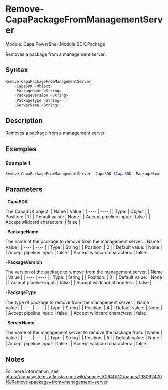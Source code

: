 # Remove-CapaPackageFromManagementServer
Module: Capa.PowerShell.Module.SDK.Package

Removes a package from a management server.

## Syntax

```powershell
Remove-CapaPackageFromManagementServer
	-CapaSDK <Object>
	-PackageName <String>
	-PackageVersion <String>
	-PackageType <String>
	-ServerName <String>
```

## Description

Removes a package from a management server.

## Examples

### Example 1
```powershell
Remove-CapaPackageFromManagementServer -CapaSDK $CapaSDK -PackageName 'Winrar' -PackageVersion '5.50' -PackageType 'Computer' -ServerName 'MyServer'
```
    

## Parameters

-**CapaSDK**

The CapaSDK object.
| Name | Value |
| ---- | ---- |
| Type: | Object |
| Position: | 1 | 
| Default value: | None | 
| Accept pipeline input: | false | 
| Accept wildcard characters: | false | 

-**PackageName**

The name of the package to remove from the management server.
| Name | Value |
| ---- | ---- |
| Type: | String |
| Position: | 2 | 
| Default value: | None | 
| Accept pipeline input: | false | 
| Accept wildcard characters: | false | 

-**PackageVersion**

The version of the package to remove from the management server.
| Name | Value |
| ---- | ---- |
| Type: | String |
| Position: | 3 | 
| Default value: | None | 
| Accept pipeline input: | false | 
| Accept wildcard characters: | false | 

-**PackageType**

The type of package to remove from the management server.
| Name | Value |
| ---- | ---- |
| Type: | String |
| Position: | 4 | 
| Default value: | None | 
| Accept pipeline input: | false | 
| Accept wildcard characters: | false | 

-**ServerName**

The name of the management server to remove the package from.
| Name | Value |
| ---- | ---- |
| Type: | String |
| Position: | 5 | 
| Default value: | None | 
| Accept pipeline input: | false | 
| Accept wildcard characters: | false | 


## Notes

For more information, see https://capasystems.atlassian.net/wiki/spaces/CI64DOC/pages/19306247016/Remove+package+from+management+server
